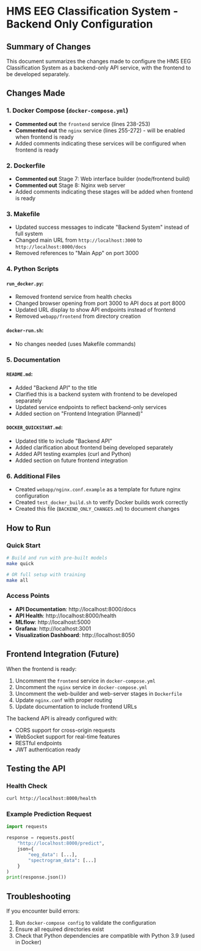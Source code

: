 # HMS EEG Classification System - Backend Only Configuration

## Summary of Changes

This document summarizes the changes made to configure the HMS EEG Classification System as a backend-only API service, with the frontend to be developed separately.

## Changes Made

### 1. Docker Compose (`docker-compose.yml`)
- **Commented out** the `frontend` service (lines 238-253)
- **Commented out** the `nginx` service (lines 255-272) - will be enabled when frontend is ready
- Added comments indicating these services will be configured when frontend is ready

### 2. Dockerfile
- **Commented out** Stage 7: Web interface builder (node/frontend build)
- **Commented out** Stage 8: Nginx web server
- Added comments indicating these stages will be added when frontend is ready

### 3. Makefile
- Updated success messages to indicate "Backend System" instead of full system
- Changed main URL from `http://localhost:3000` to `http://localhost:8000/docs`
- Removed references to "Main App" on port 3000

### 4. Python Scripts

#### `run_docker.py`:
- Removed frontend service from health checks
- Changed browser opening from port 3000 to API docs at port 8000
- Updated URL display to show API endpoints instead of frontend
- Removed `webapp/frontend` from directory creation

#### `docker-run.sh`:
- No changes needed (uses Makefile commands)

### 5. Documentation

#### `README.md`:
- Added "Backend API" to the title
- Clarified this is a backend system with frontend to be developed separately
- Updated service endpoints to reflect backend-only services
- Added section on "Frontend Integration (Planned)"

#### `DOCKER_QUICKSTART.md`:
- Updated title to include "Backend API"
- Added clarification about frontend being developed separately
- Added API testing examples (curl and Python)
- Added section on future frontend integration

### 6. Additional Files
- Created `webapp/nginx.conf.example` as a template for future nginx configuration
- Created `test_docker_build.sh` to verify Docker builds work correctly
- Created this file (`BACKEND_ONLY_CHANGES.md`) to document changes

## How to Run

### Quick Start
```bash
# Build and run with pre-built models
make quick

# OR full setup with training
make all
```

### Access Points
- **API Documentation**: http://localhost:8000/docs
- **API Health**: http://localhost:8000/health
- **MLflow**: http://localhost:5000
- **Grafana**: http://localhost:3001
- **Visualization Dashboard**: http://localhost:8050

## Frontend Integration (Future)

When the frontend is ready:

1. Uncomment the `frontend` service in `docker-compose.yml`
2. Uncomment the `nginx` service in `docker-compose.yml`
3. Uncomment the web-builder and web-server stages in `Dockerfile`
4. Update `nginx.conf` with proper routing
5. Update documentation to include frontend URLs

The backend API is already configured with:
- CORS support for cross-origin requests
- WebSocket support for real-time features
- RESTful endpoints
- JWT authentication ready

## Testing the API

### Health Check
```bash
curl http://localhost:8000/health
```

### Example Prediction Request
```python
import requests

response = requests.post(
    "http://localhost:8000/predict",
    json={
        "eeg_data": [...],
        "spectrogram_data": [...]
    }
)
print(response.json())
```

## Troubleshooting

If you encounter build errors:
1. Run `docker-compose config` to validate the configuration
2. Ensure all required directories exist
3. Check that Python dependencies are compatible with Python 3.9 (used in Docker) 